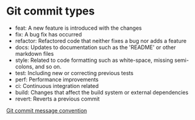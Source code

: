# Git commit types

* feat: A new feature is introduced with the changes
* fix: A bug fix has occurred
* refactor: Refactored code that neither fixes a bug nor adds a feature
* docs: Updates to documentation such as the 'README' or other markdown files
* style: Related to code formatting such as white-space, missing semi-colons, and so on.
* test: Including new or correcting previous tests
* perf: Performance improvements
* ci: Continuous integration related
* build: Changes that affect the build system or external dependencies
* revert: Reverts a previous commit

[Git commit message convention](2025091212101757689857.md)
